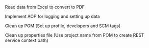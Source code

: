 Read data from Excel to convert to PDF

Implement AOP for logging and setting up data

Clean up POM (Set up profile, developers and SCM tags)

Clean up properties file (Use project.name from POM to create REST service context path)
